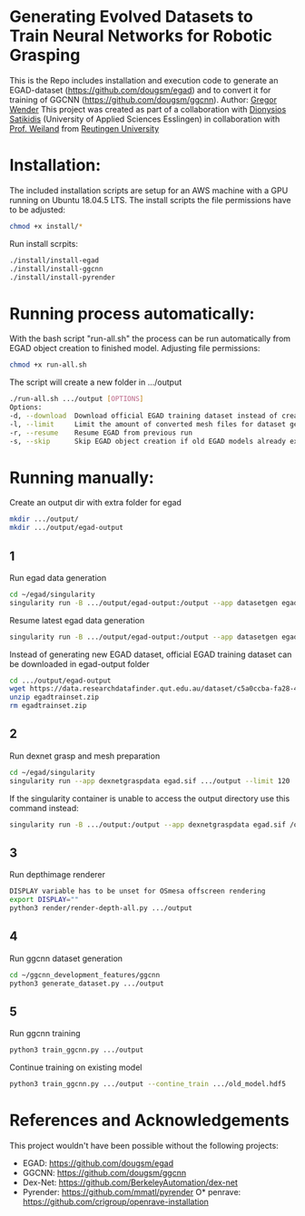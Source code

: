 # Generating Evolved Datasets to Train Neural Networks for Robotic Grasping
This is the Repo includes installation and execution code to generate an EGAD-dataset (https://github.com/dougsm/egad) and to convert it for training of GGCNN (https://github.com/dougsm/ggcnn).
Author: [Gregor Wender](https://github.com/Gregor-W)
This project was created as part of a collaboration with [Dionysios Satikidis](https://github.com/MrDio/) (University of Applied Sciences Esslingen) in collaboration with [Prof. Weiland](https://www.tec.reutlingen-university.de/fakultaet/personen/professoren/#jens-weiland) from [Reutingen University](https://www.reutlingen-university.de/home/)

# Installation:
The included installation scripts are setup for an AWS machine with a GPU running on Ubuntu 18.04.5 LTS.
The install scripts the file permissions have to be adjusted:
```bash
chmod +x install/*
```
Run install scrpits:
```bash
./install/install-egad
./install/install-ggcnn
./install/install-pyrender
```

# Running process automatically:
With the bash script "run-all.sh" the process can be run automatically from EGAD object creation to finished model.
Adjusting file permissions:
```bash
chmod +x run-all.sh
```
The script will create a new folder in .../output
```bash
./run-all.sh .../output [OPTIONS]
Options:
-d, --download 	Download official EGAD training dataset instead of creating unique models
-l, --limit 	Limit the amount of converted mesh files for dataset generation (default=120)
-r, --resume 	Resume EGAD from previous run
-s, --skip 		Skip EGAD object creation if old EGAD models already exist
```

# Running manually:
Create an output dir with extra folder for egad
```bash
mkdir .../output/
mkdir .../output/egad-output
```

## 1
Run egad data generation
```bash
cd ~/egad/singularity
singularity run -B .../output/egad-output:/output --app datasetgen egad.sif
```
Resume latest egad data generation
```bash
singularity run -B .../output/egad-output:/output --app datasetgen egad.sif --resume
```
Instead of generating new EGAD dataset, official EGAD training dataset can be downloaded in egad-output folder
```bash
cd .../output/egad-output
wget https://data.researchdatafinder.qut.edu.au/dataset/c5a0ccba-fa28-4cb7-a9f8-4a7f93670344/resource/2b581c49-17f0-4941-8f8f-ffd4871c1117/download/egadtrainset.zip
unzip egadtrainset.zip
rm egadtrainset.zip
```

## 2
Run dexnet grasp and mesh preparation
```bash
cd ~/egad/singularity
singularity run --app dexnetgraspdata egad.sif .../output --limit 120
```
If the singularity container is unable to access the output directory use this command instead:
```bash
singularity run -B .../output:/output --app dexnetgraspdata egad.sif /output --limit 120
```

## 3
Run depthimage renderer
```bash
DISPLAY variable has to be unset for OSmesa offscreen rendering
export DISPLAY=""
python3 render/render-depth-all.py .../output
```

## 4
Run ggcnn dataset generation
```bash
cd ~/ggcnn_development_features/ggcnn
python3 generate_dataset.py .../output
```

## 5
Run ggcnn training
```bash
python3 train_ggcnn.py .../output
```
Continue training on existing model
```bash
python3 train_ggcnn.py .../output --contine_train .../old_model.hdf5
```

# References and Acknowledgements
This project wouldn't have been possible without the following projects:
* EGAD: https://github.com/dougsm/egad
* GGCNN: https://github.com/dougsm/ggcnn
* Dex-Net: https://github.com/BerkeleyAutomation/dex-net
* Pyrender: https://github.com/mmatl/pyrender
O* penrave: https://github.com/crigroup/openrave-installation


